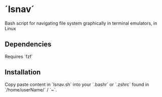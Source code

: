 # ´lsnav´
Bash script for navigating file system graphically in terminal emulators, in Linux

## Dependencies
Requires ´fzf´

## Installation
Copy paste content in ´lsnav.sh´ into your ´.bashr´ or ´.zshrc´ found in ´/home/userName/´ / ´~´.
